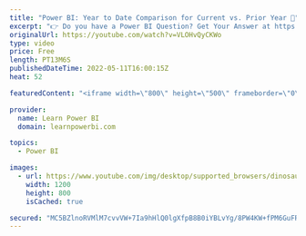 ```yaml
---
title: "Power BI: Year to Date Comparison for Current vs. Prior Year 📅"
excerpt: "👉 Do you have a Power BI Question? Get Your Answer at https://www.learnpowerbi.com/question In this Power BI Q&A Episode, we cover a question by Mike M: How do you Compare Sales YTD vs. Sales Prior Year YTD? 👉 Download the Power BI file used in Video: https://web.learnpowerbi.com/download  Do you have"
originalUrl: https://youtube.com/watch?v=VLOHvQyCKWo
type: video
price: Free
length: PT13M6S
publishedDateTime: 2022-05-11T16:00:15Z
heat: 52

featuredContent: "<iframe width=\"800\" height=\"500\" frameborder=\"0\" src=\"https://www.youtube.com/embed/VLOHvQyCKWo\" allow=\"accelerometer; autoplay; encrypted-media; gyroscope; picture-in-picture\" allowfullscreen></iframe>"

provider:
  name: Learn Power BI
  domain: learnpowerbi.com

topics:
  - Power BI

images:
  - url: https://www.youtube.com/img/desktop/supported_browsers/dinosaur.png
    width: 1200
    height: 800
    isCached: true

secured: "MC5BZlnoRVMlM7cvvVW+7Ia9hHlQ0lgXfpB8B0iYBLvYg/8PW4KW+fPM6GuFRCtMlRTOgLa1sVrnJb1DYbklddtPHK6LSTk3NjHcubKjO9M4b/SG7xdobkOsbWQNBt7hKWOyhn+12JLHy/WQqVxgU0ViWrmKtH2b/F7Nio2zSsOindUygX/lQJqUN5ep883eKvBwWtPy8U+FSCrSQNIF9B5MIRSF9pHqVXxFcW7W2H4nvTO+WpBQ+Z/pqxvgzv/tgUjAImwe0VAC01tFahw5ybJVoL5oPOKYt0SCr4CF/HveCS/Vaklk8PODr7Yz6jJe11XppvsH2169aRL093U22ei/DXSJ59veOiIeC8u3+6bI6PIQHRWEpi3Ck94+z8M25g0cnd/EQrF7NmB07QdifI8zSJATXxwK9kkdYf+x33Y=;Uan5MLKuAGERH6du7fvUtQ=="
---
```


